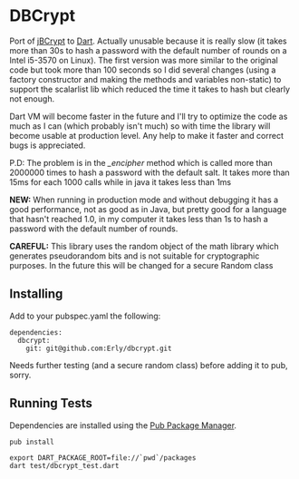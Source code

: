 DBCrypt
===================

Port of [jBCrypt][jbc] to [Dart][d]. Actually unusable because it is really slow (it
takes more than 30s to hash a password with the default number of rounds on a 
Intel i5-3570 on Linux). The first version was more similar to the original code 
but took more than 100 seconds so I did several changes (using a factory constructor 
and making the methods and variables non-static) to support the scalarlist lib 
which reduced the time it takes to hash but clearly not enough.

Dart VM will become faster in the future and I'll try to optimize the code as
much as I can (which probably isn't much) so with time the library will become
usable at production level. Any help to make it faster and correct bugs is 
appreciated.

P.D: The problem is in the *_encipher* method which is called more than 2000000 
times to hash a password with the default salt. It takes more than 15ms for each
1000 calls while in java it takes less than 1ms

**NEW:** When running in production mode and without debugging it has a good performance,
not as good as in Java, but pretty good for a language that hasn't reached 1.0, 
in my computer it takes less than 1s to hash a password with the default number 
of rounds.

**CAREFUL:** This library uses the random object of the math library which generates 
pseudorandom bits and is not suitable for cryptographic purposes. In the future this 
will be changed for a secure Random class  

Installing
-------------

Add to your pubspec.yaml the following:

	dependencies:
	  dbcrypt:
	    git: git@github.com:Erly/dbcrypt.git
	    
Needs further testing (and a secure random class) before adding it to pub, sorry.

Running Tests
-------------

Dependencies are installed using the [Pub Package Manager][pub].

    pub install
    
    export DART_PACKAGE_ROOT=file://`pwd`/packages
    dart test/dbcrypt_test.dart


[jbc]: http://www.mindrot.org/projects/jBCrypt/
[d]: http://www.dartlang.org
[pub]: http://www.dartlang.org/docs/pub-package-manager/